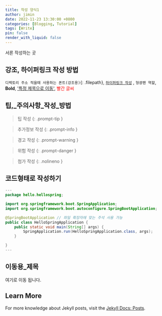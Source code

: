 ```yaml
---
title: 작성 양식1
author: jimin
date: 2022-11-23 13:30:00 +0800
categories: [Blogging, Tutorial]
tags: [Write]
pin: false
render_with_liquid: false
---
```


서론 작성하는 곳

## 강조, 하이퍼링크 작성 방법

`디렉토리 주소 적을때 사용하는 폰트(강조용)`{: .filepath}, [`하이퍼링크 작성`](https://github.com/jiminsong490/jiminsong490.github.io)
, `형광팬 역할`, **Bold**, ['특정 제목으로 이동'](#이동용_제목), <span style="color:red">빨간 글씨</span>

## 팁,_주의사항_작성_방법


> 팁 작성
{: .prompt-tip }

> 추가정보 작성
{: .prompt-info }

> 경고 작성
{: .prompt-warning }

> 위험 작성
{: .prompt-danger }

> 첨가 작성
{: .nolineno }

## 코드형태로 작성하기
<!-- ```(파일 확장자)  -->
```java 
---
package hello.hellospring;

import org.springframework.boot.SpringApplication;
import org.springframework.boot.autoconfigure.SpringBootApplication;

@SpringBootApplication // 파일 확장자에 맞는 주석 사용 가능
public class HelloSpringApplication { 
	public static void main(String[] args) {
		SpringApplication.run(HelloSpringApplication.class, args);
	}

}
---
```

## 이동용_제목
여기로 이동 됩니다.
## Learn More

For more knowledge about Jekyll posts, visit the [Jekyll Docs: Posts](https://jekyllrb.com/docs/posts/).
